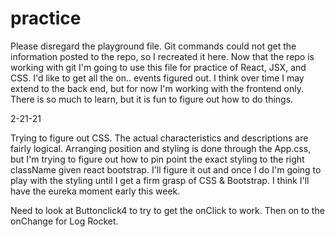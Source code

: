 # practice

Please disregard the playground file.  Git commands could not get the information posted to the repo, so I recreated it here.  Now that the repo is working with git I'm going to use this file for practice of React, JSX, and CSS.  I'd like to get all the on.. events figured out.  I think over time I may extend to the back end, but for now I'm working with the frontend only.  There is so much to learn, but it is fun to figure out how to do things.

2-21-21

Trying to figure out CSS.  The actual characteristics and descriptions are fairly logical.  Arranging position and styling is done through the App.css, but I'm trying to figure out how to pin point the exact styling to the right className given react bootstrap.  I'll figure it out and once I do I'm going to play with the styling until I get a firm grasp of CSS & Bootstrap.  I think I'll have the eureka moment early this week.

Need to look at Buttonclick4 to try to get the onClick to work.  Then on to the onChange for Log Rocket.